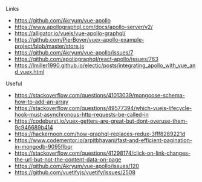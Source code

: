 Links

- https://github.com/Akryum/vue-apollo
- https://www.apollographql.com/docs/apollo-server/v2/
- https://alligator.io/vuejs/vue-apollo-graphql/
- https://github.com/PierBover/vuex-apollo-example-project/blob/master/store.js
- https://github.com/Akryum/vue-apollo/issues/7
- https://github.com/apollographql/react-apollo/issues/763
- https://lmiller1990.github.io/electic/posts/integrating_apollo_with_vue_and_vuex.html

Useful

- https://stackoverflow.com/questions/41013039/mongoose-schema-how-to-add-an-array
- https://stackoverflow.com/questions/49577394/which-vuejs-lifecycle-hook-must-asynchronous-http-requests-be-called-in
- https://codeburst.io/vuex-getters-are-great-but-dont-overuse-them-9c946689b414
- https://hackernoon.com/how-graphql-replaces-redux-3fff8289221d
- https://www.codementor.io/arpitbhayani/fast-and-efficient-pagination-in-mongodb-9095flbqr
- https://stackoverflow.com/questions/41298174/click-on-link-changes-the-url-but-not-the-content-data-on-page
- https://github.com/Akryum/vue-apollo/issues/120
- https://github.com/vuetifyjs/vuetify/issues/2508